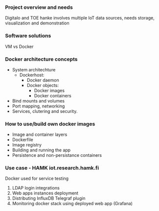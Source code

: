 ### Project overview and needs
Digitalo and TOE hanke involves multiple IoT data sources, needs storage, visualization and demonstration
### Software solutions
VM vs Docker
### Docker architecture concepts 
- System architechture
    - Dockerhost:
        - Docker daemon
        - Docker objects:
            - Docker images
            - Docker containers
- Bind mounts and volumes
- Port mapping, networking
- Services, clutering and security.
### How to use/build own docker images
- Image and container layers
- Dockerfile
- Image registry
- Building and running the app
- Persistence and non-persistance containers
### Use case - HAMK iot.research.hamk.fi
Docker used for service testing
1. LDAP login integrations
2. Web apps instances deployment
3. Distributing InfluxDB Telegraf plugin
4. Monitoring docker stack using deployed web app (Grafana)